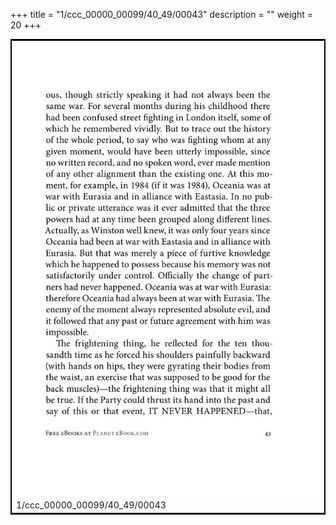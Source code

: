 +++
title = "1/ccc_00000_00099/40_49/00043"
description = ""
weight = 20
+++

<table style="border:2px solid black;max-width:800px;max-height:800px;" 
><tr><td>
<img class="center-fit-jpg"
src="/jpg_/out_jpg_1984__043.jpg">
1/ccc_00000_00099/40_49/00043
</img></td></tr></table>
